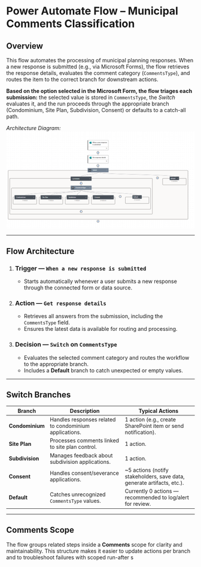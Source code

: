 <!-- README (HTML) -->

<h1>Power Automate Flow – Municipal Comments Classification</h1>

<h2>Overview</h2>
<p>
  This flow automates the processing of municipal planning responses. When a new
  response is submitted (e.g., via Microsoft Forms), the flow retrieves the
  response details, evaluates the comment category (<code>CommentsType</code>),
  and routes the item to the correct branch for downstream actions.
</p>
<p>
  <strong>Based on the option selected in the Microsoft Form, the flow triages
  each submission:</strong> the selected value is stored in
  <code>CommentsType</code>, the <em>Switch</em> evaluates it, and the run
  proceeds through the appropriate branch (Condominium, Site Plan, Subdivision,
  Consent) or defaults to a catch-all path.
</p>

<!-- Optional: include your architecture image -->
<p>
  <em>Architecture Diagram:</em><br>
  <!-- Replace the src with your repo image path, e.g., docs/flow-architecture.png -->
  <img src="https://github.com/pranavamin250898/ProcessAutomation/blob/main/Process%20Automation.png" alt="Flow Architecture Diagram" width="900">
</p>

<hr>

<h2>Flow Architecture</h2>

<ol>
  <li>
    <h3>Trigger — <code>When a new response is submitted</code></h3>
    <ul>
      <li>Starts automatically whenever a user submits a new response through the connected form or data source.</li>
    </ul>
  </li>

  <li>
    <h3>Action — <code>Get response details</code></h3>
    <ul>
      <li>Retrieves all answers from the submission, including the <code>CommentsType</code> field.</li>
      <li>Ensures the latest data is available for routing and processing.</li>
    </ul>
  </li>

  <li>
    <h3>Decision — <code>Switch</code> on <code>CommentsType</code></h3>
    <ul>
      <li>Evaluates the selected comment category and routes the workflow to the appropriate branch.</li>
      <li>Includes a <strong>Default</strong> branch to catch unexpected or empty values.</li>
    </ul>
  </li>
</ol>

<hr>

<h2>Switch Branches</h2>

<table>
  <thead>
    <tr>
      <th>Branch</th>
      <th>Description</th>
      <th>Typical Actions</th>
    </tr>
  </thead>
  <tbody>
    <tr>
      <td><strong>Condominium</strong></td>
      <td>Handles responses related to condominium applications.</td>
      <td>1 action (e.g., create SharePoint item or send notification).</td>
    </tr>
    <tr>
      <td><strong>Site Plan</strong></td>
      <td>Processes comments linked to site plan control.</td>
      <td>1 action.</td>
    </tr>
    <tr>
      <td><strong>Subdivision</strong></td>
      <td>Manages feedback about subdivision applications.</td>
      <td>1 action.</td>
    </tr>
    <tr>
      <td><strong>Consent</strong></td>
      <td>Handles consent/severance applications.</td>
      <td>~5 actions (notify stakeholders, save data, generate artifacts, etc.).</td>
    </tr>
    <tr>
      <td><strong>Default</strong></td>
      <td>Catches unrecognized <code>CommentsType</code> values.</td>
      <td>Currently 0 actions — recommended to log/alert for review.</td>
    </tr>
  </tbody>
</table>

<hr>

<h2>Comments Scope</h2>
<p>
  The flow groups related steps inside a <strong>Comments</strong> scope for clarity and maintainability.
  This structure makes it easier to update actions per branch and to troubleshoot failures with
  scoped run-after s
